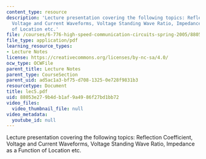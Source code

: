 ```yaml
---
content_type: resource
description: 'Lecture presentation covering the following topics: Reflection Coefficient,
  Voltage and Current Waveforms, Voltage Standing Wave Ratio, Impedance as a Function
  of Location etc.'
file: /courses/6-776-high-speed-communication-circuits-spring-2005/88053e279b4db1af9a4986f27bd1bb72_lec5.pdf
file_type: application/pdf
learning_resource_types:
- Lecture Notes
license: https://creativecommons.org/licenses/by-nc-sa/4.0/
ocw_type: OCWFile
parent_title: Lecture Notes
parent_type: CourseSection
parent_uid: ad5ac1a3-bf75-d708-1325-0e728f9831b3
resourcetype: Document
title: lec5.pdf
uid: 88053e27-9b4d-b1af-9a49-86f27bd1bb72
video_files:
  video_thumbnail_file: null
video_metadata:
  youtube_id: null
---
```

Lecture presentation covering the following topics: Reflection Coefficient, Voltage and Current Waveforms, Voltage Standing Wave Ratio, Impedance as a Function of Location etc.